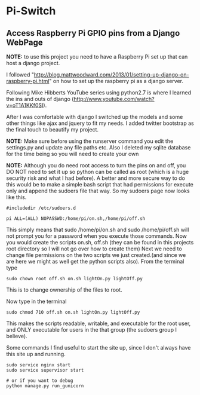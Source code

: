Pi-Switch
=========

Access Raspberry Pi GPIO pins from a Django WebPage
------------------------------------------------------

**NOTE:** to use this project you need to have a Raspberry Pi set up that can host a django project.

I followed "http://blog.mattwoodward.com/2013/01/setting-up-django-on-raspberry-pi.html" on how to set up the raspberry pi as a django server. 

Following Mike Hibberts YouTube series using python2.7 is where I learned the ins and outs of django (http://www.youtube.com/watch?v=oT1A1KKf0SI).


After I was comfortable with django I switched up the models and some other things like ajax and jquery to fit my needs. I added twitter bootstrap as the final touch to beautify my project. 

**NOTE:** Make sure before using the runserver command you edit the settings.py and update any file paths etc. Also I deleted my sqlite database for the time being so you will need to create your own

**NOTE:** Although you do need root access to turn the pins on and off, you DO NOT need to set it up so python can be called as root (which is a huge security risk and what I had before). A better and more secure way to do this would be to make a simple bash script that had permissions for execute only and append the sudoers file that way. So my sudoers page now looks like this. 
```
#includedir /etc/sudoers.d

pi ALL=(ALL) NOPASSWD:/home/pi/on.sh,/home/pi/off.sh
```

This simply means that sudo /home/pi/on.sh and sudo /home/pi/off.sh will not prompt you for a password when you execute those commands.
Now you would create the scripts on.sh, off.sh (they can be found in this projects root directory so I will not go over how to create them)
Next we need to change file permissions on the two scripts we just created.(and since we are here we might as well get the python scripts also). From the terminal type

```
sudo chown root off.sh on.sh lightOn.py lightOff.py
```
This is to change ownership of the files to root.

Now type in the terminal  
```
sudo chmod 710 off.sh on.sh lightOn.py lightOff.py
```
This makes the scripts readable, writable, and executable for the root user, and ONLY executable for users in the that group (the sudoers group I believe). 


Some commands I find useful to start the site up, since I don't always have this site up and running.
```
sudo service nginx start
sudo service supervisor start

# or if you want to debug
python manage.py run_gunicorn
```
